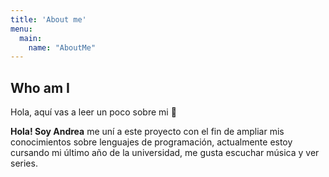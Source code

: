 ```yaml
---
title: 'About me'
menu:
  main:
    name: "AboutMe"
---
```


## Who am I

Hola, aquí vas a leer un poco sobre mi 🤩

**Hola! Soy Andrea** me uní a este proyecto con el fin de ampliar mis conocimientos  sobre lenguajes de programación,
actualmente estoy cursando mi último año de la universidad,
me gusta escuchar música y ver series.

